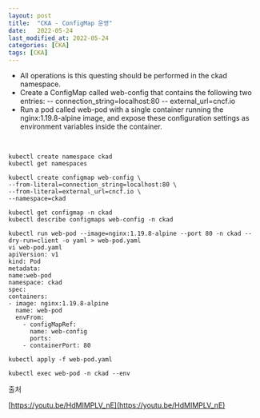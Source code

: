 ```yaml
---
layout: post
title:  "CKA - ConfigMap 운영"
date:   2022-05-24
last_modified_at: 2022-05-24
categories: [CKA]
tags: [CKA]
---
```


- All operations is this questing should be performed in the ckad namespace.
- Create a ConfigMap called web-config that contains the following two entries:
  -- connection_string=localhost:80
  -- external_url=cncf.io
- Run a pod called web-pod with a single container running the nginx:1.19.8-alpine image, and expose these
  configuration settings as environment variables inside the container.

<br/>

```shell
kubectl create namespace ckad
kubectl get namespaces

kubectl create configmap web-config \
--from-literal=connection_string=localhost:80 \
--from-literal=external_url=cncf.io \
--namespace=ckad

kubectl get configmap -n ckad
kubectl describe configmaps web-config -n ckad

kubectl run web-pod --image=nginx:1.19.8-alpine --port 80 -n ckad --dry-run=client -o yaml > web-pod.yaml
vi web-pod.yaml
apiVersion: v1
kind: Pod
metadata:
name:web-pod
namespace: ckad
spec:
containers:
- image: nginx:1.19.8-alpine
  name: web-pod
  envFrom:
    - configMapRef:
      name: web-config
      ports:
    - containerPort: 80

kubectl apply -f web-pod.yaml

kubectl exec web-pod -n ckad --env
```

출처

[https://youtu.be/HdMIMPLV_nE](https://youtu.be/HdMIMPLV_nE)